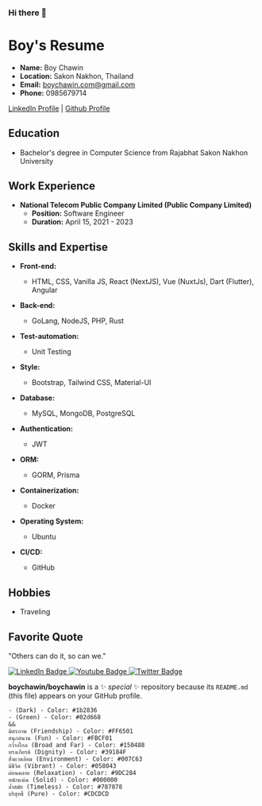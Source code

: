 ### Hi there 👋



# Boy's Resume

- **Name:** Boy Chawin
- **Location:** Sakon Nakhon, Thailand
- **Email:** boychawin.com@gmail.com
- **Phone:** 0985679714

[LinkedIn Profile](linkedin.com/in/boy-chawin-878a5b216) | [Github Profile](https://github.com/boychawin)

## Education
- Bachelor's degree in Computer Science from Rajabhat Sakon Nakhon University

## Work Experience
- **National Telecom Public Company Limited (Public Company Limited)**
  - **Position:** Software Engineer
  - **Duration:** April 15, 2021 - 2023

## Skills and Expertise
- **Front-end:**
  - HTML, CSS, Vanilla JS, React (NextJS), Vue (NuxtJs), Dart (Flutter), Angular
- **Back-end:**
  - GoLang, NodeJS, PHP, Rust
    
- **Test-automation:**
  - Unit Testing
    
- **Style:**
  - Bootstrap, Tailwind CSS, Material-UI
- **Database:**
  - MySQL, MongoDB, PostgreSQL
- **Authentication:**
  - JWT
- **ORM:**
  - GORM, Prisma
- **Containerization:**
  - Docker
- **Operating System:**
  - Ubuntu
- **CI/CD:**
  - GitHub

## Hobbies
- Traveling

## Favorite Quote
"Others can do it, so can we."


    


<div id="badges">
  <a href="https://www.linkedin.com/in/boy-chawin-878a5b216/">
    <img src="https://img.shields.io/badge/LinkedIn-blue?style=for-the-badge&logo=linkedin&logoColor=white" alt="LinkedIn Badge"/>
  </a>
  <a href="https://www.youtube.com/@boychawin">
    <img src="https://img.shields.io/badge/YouTube-red?style=for-the-badge&logo=youtube&logoColor=white" alt="Youtube Badge"/>
  </a>
  <a href="https://twitter.com/boychawin">
    <img src="https://img.shields.io/badge/Twitter-blue?style=for-the-badge&logo=twitter&logoColor=white" alt="Twitter Badge"/>
  </a>
</div>

**boychawin/boychawin** is a ✨ _special_ ✨ repository because its `README.md` (this file) appears on your GitHub profile.

    - (Dark) - Color: #1b2836
    - (Green) - Color: #02d668
    &&
    มิตรภาพ (Friendship) - Color: #FF6501
    สนุกสนาน (Fun) - Color: #FBCF01
    กว้างไกล (Broad and Far) - Color: #150488
    ทรงเกียรติ (Dignity) - Color: #39184F
    สิ่งแวดล้อม (Environment) - Color: #007C63
    มีชีวิต (Vibrant) - Color: #058043
    ผ่อนคลาย (Relaxation) - Color: #9DC284
    หนักแน่น (Solid) - Color: #000000
    ล้ำสมัย (Timeless) - Color: #787878
    บริสุทธิ์ (Pure) - Color: #CDCDCD

